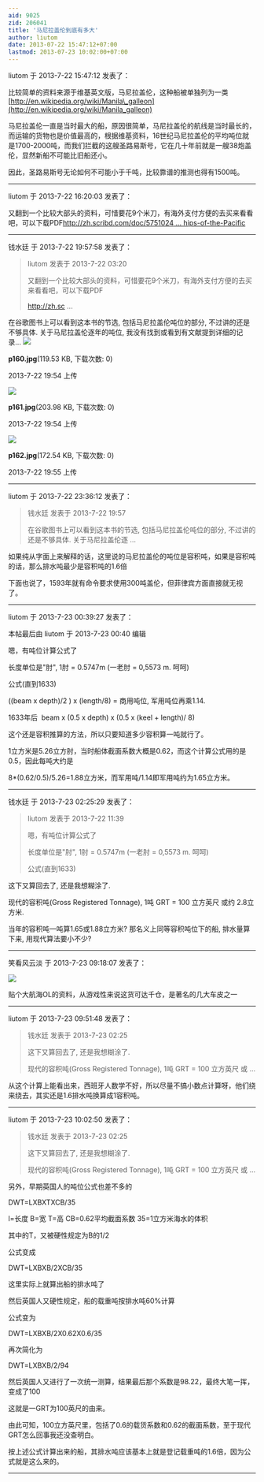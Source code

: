 ```yaml
---
aid: 9025
zid: 206041
title: '马尼拉盖伦到底有多大'
author: liutom
date: 2013-07-22 15:47:12+07:00
lastmod: 2013-07-23 10:02:00+07:00
---
```


liutom 于 2013-7-22 15:47:12 发表了：

比较简单的资料来源于维基英文版，马尼拉盖伦，这种船被单独列为一类[http://en.wikipedia.org/wiki/Manila\_galleon](http://en.wikipedia.org/wiki/Manila_galleon)

马尼拉盖伦一直是当时最大的船，原因很简单，马尼拉盖伦的航线是当时最长的，而运输的货物也是价值最高的，根据维基资料，16世纪马尼拉盖伦的平均吨位就是1700-2000吨，而我们拦截的这艘圣路易斯号，它在几十年前就是一艘38炮盖伦，显然新船不可能比旧船还小。

因此，圣路易斯号无论如何不可能小于千吨，比较靠谱的推测也得有1500吨。

---------

liutom 于 2013-7-22 16:20:03 发表了：

又翻到一个比较大部头的资料，可惜要花9个米刀，有海外支付方便的去买来看看吧，可以下载PDF[http://zh.scribd.com/doc/5751024 ... hips-of-the-Pacific](http://zh.scribd.com/doc/57510249/The-Manila-Acapulco-Galleons-The-Treasure-Ships-of-the-Pacific)

---------

钱水廷 于 2013-7-22 19:57:58 发表了：

> liutom 发表于 2013-7-22 03:20
> 
> 又翻到一个比较大部头的资料，可惜要花9个米刀，有海外支付方便的去买来看看吧，可以下载PDF
> 
> http://zh.sc ...



在谷歌图书上可以看到这本书的节选, 包括马尼拉盖伦吨位的部分, 不过讲的还是不够具体. 关于马尼拉盖伦逐年的吨位, 我没有找到或看到有文献提到详细的记录... ![](https://cdn.jsdelivr.net/gh/lzjluzijie/beichao@main/static/img/195433j4ak4zjaq4zoc4om.jpg)



**p160.jpg**(119.53 KB, 下载次数: 0)



2013-7-22 19:54 上传



![](https://cdn.jsdelivr.net/gh/lzjluzijie/beichao@main/static/img/195459kjkkkennr6sc6dfr.jpg)



**p161.jpg**(203.98 KB, 下载次数: 0)



2013-7-22 19:54 上传



![](https://cdn.jsdelivr.net/gh/lzjluzijie/beichao@main/static/img/19550309lesnhlw9og1tlf.jpg)



**p162.jpg**(172.54 KB, 下载次数: 0)



2013-7-22 19:55 上传

---------

liutom 于 2013-7-22 23:36:12 发表了：

> 钱水廷 发表于 2013-7-22 19:57
> 
> 在谷歌图书上可以看到这本书的节选, 包括马尼拉盖伦吨位的部分, 不过讲的还是不够具体. 关于马尼拉盖伦逐 ...



如果纯从字面上来解释的话，这里说的马尼拉盖伦的吨位是容积吨，如果是容积吨的话，那么排水吨最少是容积吨的1.6倍

下面也说了，1593年就有命令要求使用300吨盖伦，但菲律宾方面直接就无视了。

---------

liutom 于 2013-7-23 00:39:27 发表了：

本帖最后由 liutom 于 2013-7-23 00:40 编辑 

嗯，有吨位计算公式了

长度单位是"肘", 1肘 = 0.5747m (一老肘 = 0,5573 m. 呵呵)

公式(直到1633)

((beam x depth)/2 ) x (length/8) = 商用吨位, 军用吨位再乘1.14.

1633年后  beam x (0.5 x depth) x (0.5 x (keel + length)/ 8) 

这个还是容积推算的方法，所以只要知道多少容积算一吨就行了。

1立方米是5.26立方肘，当时船体截面系数大概是0.62，而这个计算公式用的是0.5，因此每吨大约是

8\*(0.62/0.5)/5.26=1.88立方米，而军用吨/1.14即军用吨约为1.65立方米。

---------

钱水廷 于 2013-7-23 02:25:29 发表了：

> liutom 发表于 2013-7-22 11:39
> 
> 嗯，有吨位计算公式了
> 
> 长度单位是"肘", 1肘 = 0.5747m (一老肘 = 0,5573 m. 呵呵)
> 
> 公式(直到1633)



这下又算回去了, 还是我想糊涂了. 

现代的容积吨(Gross Registered Tonnage), 1吨 GRT = 100 立方英尺 或约 2.8立方米. 

当年的容积吨一吨算1.65或1.88立方米? 那名义上同等容积吨位下的船, 排水量算下来, 用现代算法要小不少?

---------

笑看风云淡 于 2013-7-23 09:18:07 发表了：

![](http://images.17173.com/2013/dol//2013/06/16/s20130616195026846.jpg)

贴个大航海OL的资料，从游戏性来说这货可达千仓，是著名的几大车皮之一

---------

liutom 于 2013-7-23 09:51:48 发表了：

> 钱水廷 发表于 2013-7-23 02:25
> 
> 这下又算回去了, 还是我想糊涂了. 
> 
> 现代的容积吨(Gross Registered Tonnage), 1吨 GRT = 100 立方英尺 或 ...



从这个计算上能看出来，西班牙人数学不好，所以尽量不搞小数点计算呀，他们绕来绕去，其实还是1.6排水吨换算成1容积吨。

---------

liutom 于 2013-7-23 10:02:50 发表了：

> 钱水廷 发表于 2013-7-23 02:25
> 
> 这下又算回去了, 还是我想糊涂了. 
> 
> 现代的容积吨(Gross Registered Tonnage), 1吨 GRT = 100 立方英尺 或 ...



另外，早期英国人的吨位公式也差不多的

DWT=LXBXTXCB/35

l=长度 B=宽 T=高 CB=0.62平均截面系数 35=1立方米海水的体积

其中的T，又被硬性规定为B的1/2

公式变成

DWT=LXBXB/2XCB/35

这里实际上就算出船的排水吨了

然后英国人又硬性规定，船的载重吨按排水吨60%计算

公式变为

DWT=LXBXB/2X0.62X0.6/35

再次简化为

DWT=LXBXB/2/94

然后英国人又进行了一次统一测算，结果最后那个系数是98.22，最终大笔一挥，变成了100

这就是一GRT为100英尺的由来。

由此可知，100立方英尺里，包括了0.6的载货系数和0.62的截面系数，至于现代GRT怎么回事我还没查明白。

按上述公式计算出来的船，其排水吨应该基本上就是登记载重吨的1.6倍，因为公式就是这么来的。

---------

